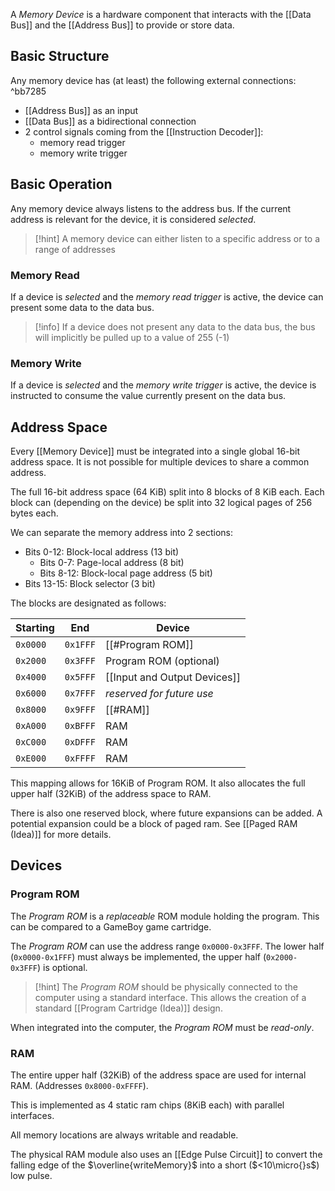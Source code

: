 A _Memory Device_ is a hardware component that interacts with the [[Data Bus]] and the [[Address Bus]] to provide or store data.

## Basic Structure
Any memory device has (at least) the following external connections: ^bb7285
 - [[Address Bus]] as an input
 - [[Data Bus]] as a bidirectional connection
 - 2 control signals coming from the [[Instruction Decoder]]:
	 - memory read trigger
	 - memory write trigger

## Basic Operation
Any memory device always listens to the address bus. If the current address is relevant for the device, it is considered _selected_.

>[!hint]
>A memory device can either listen to a specific address or to a range of addresses

### Memory Read
If a device is _selected_ and the _memory read trigger_ is active, the device can present some data to the data bus.

>[!info]
>If a device does not present any data to the data bus, the bus will implicitly be pulled up to a value of 255 (-1)

### Memory Write
If a device is _selected_ and the _memory write trigger_ is active, the device is instructed to consume the value currently present on the data bus.

## Address Space
Every [[Memory Device]] must be integrated into a single global 16-bit address space. It is not possible for multiple devices to share a common address. 

The full 16-bit address space (64 KiB) split into 8 blocks of 8 KiB each. Each block can (depending on the device) be split into 32 logical pages of 256 bytes each.

We can separate the memory address into 2 sections:
- Bits 0-12: Block-local address (13 bit)
	- Bits 0-7: Page-local address (8 bit)
	- Bits 8-12: Block-local page address (5 bit)
- Bits 13-15: Block selector (3 bit)

The blocks are designated as follows:

| Starting | End      | Device                       |
| -------- | -------- | ---------------------------- |
| `0x0000` | `0x1FFF` | [[#Program ROM]]             |
| `0x2000` | `0x3FFF` | Program ROM (optional)       |
| `0x4000` | `0x5FFF` | [[Input and Output Devices]] |
| `0x6000` | `0x7FFF` | _reserved for future use_    |
| `0x8000` | `0x9FFF` | [[#RAM]]                     |
| `0xA000` | `0xBFFF` | RAM                          |
| `0xC000` | `0xDFFF` | RAM                          |
| `0xE000` | `0xFFFF` | RAM                          |

This mapping allows for 16KiB of Program ROM. It also allocates the full upper half (32KiB) of the address space to RAM.

There is also one reserved block, where future expansions can be added. A potential expansion could be a block of paged ram. See [[Paged RAM (Idea)]] for more details.

## Devices 
### Program ROM
The _Program ROM_ is a _replaceable_ ROM module holding the program. This can be compared to a GameBoy game cartridge.

The _Program ROM_ can use the address range `0x0000-0x3FFF`.
The lower half (`0x0000-0x1FFF`) must always be implemented, the upper half (`0x2000-0x3FFF`) is optional.

>[!hint]
The _Program ROM_ should be physically connected to the computer using a standard interface. This allows the creation of a standard [[Program Cartridge (Idea)]] design.

When integrated into the computer, the _Program ROM_ must be _read-only_.

### RAM
The entire upper half (32KiB) of the address space are used for internal RAM. (Addresses `0x8000-0xFFFF`).

This is implemented as 4 static ram chips (8KiB each) with parallel interfaces. 

All memory locations are always writable and readable.

The physical RAM module also uses an [[Edge Pulse Circuit]] to convert the falling edge of the $\overline{writeMemory}$ into a short ($<10\micro{}s$) low pulse.
